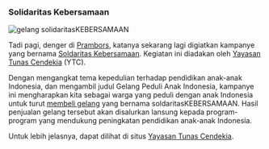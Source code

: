 ### Solidaritas Kebersamaan

<img src="http://img.photobucket.com/albums/v451/kriwil/gelang.gif" alt="gelang solidaritasKEBERSAMAAN" class="imageright" />

Tadi pagi, denger di [Prambors](http://www.pramborsfm.com), katanya sekarang lagi digiatkan kampanye yang bernama [Soldaritas Kebersamaan](http://tunascendekia.org/wordpress/solidaritas-kebersamaan/). Kegiatan ini diadakan oleh [Yayasan Tunas Cendekia](http://www.tunascendekia.org) (YTC).

Dengan mengangkat tema kepedulian terhadap pendidikan anak-anak Indonesia, dan mengambil judul Gelang Peduli Anak Indonesia, kampanye ini mengharapkan kita sebagai warga yang peduli dengan anak Indonesia untuk turut [membeli gelang](http://tunascendekia.org/wordpress/solidaritas-kebersamaan/beli-gelang/) yang bernama soldaritasKEBERSAMAAN. Hasil penjualan gelang tersebut akan disalurkan lansung kepada program-program yang mendukung peningkatan pendidikan anak-anak Indonesia.

Untuk lebih jelasnya, dapat dilihat di situs [Yayasan Tunas Cendekia](http://tunascendekia.org).

<!-- METADATA: {"time": "2005-04-06 03:36:11", "title": "Solidaritas Kebersamaan"} -->
